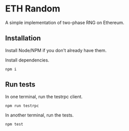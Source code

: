 # ETH Random

A simple implementation of two-phase RNG on Ethereum.

## Installation

Install Node/NPM if you don't already have them.

Install dependencies.

```
npm i
```

## Run tests

In one terminal, run the testrpc client.

```
npm run testrpc
```

In another terminal, run the tests.

```
npm test
```
